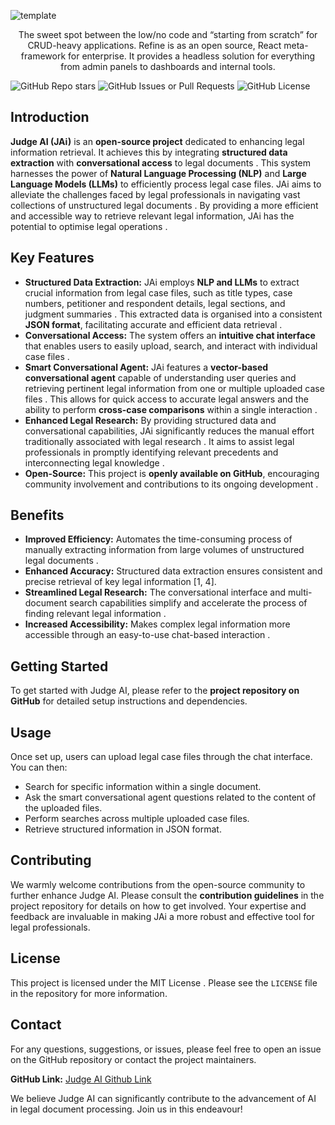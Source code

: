 ![template](https://github.com/user-attachments/assets/f11091e8-2623-425d-8674-3a4a3eda8dd2)
<br>
<p align="center">The sweet spot between the low/no code and “starting from scratch” for CRUD-heavy applications.
Refine is as an open source, React meta-framework for enterprise. It provides a headless solution for everything from admin panels to dashboards and internal tools.</p>

![GitHub Repo stars](https://img.shields.io/github/stars/IAI-CAIR/judge-ai)
![GitHub Issues or Pull Requests](https://img.shields.io/github/issues/IAI-CAIR/judge-ai)
![GitHub License](https://img.shields.io/github/license/IAI-CAIR/judge-ai)

## Introduction

**Judge AI (JAi)** is an **open-source project** dedicated to enhancing legal information retrieval. It achieves this by integrating **structured data extraction** with **conversational access** to legal documents . This system harnesses the power of **Natural Language Processing (NLP)** and **Large Language Models (LLMs)** to efficiently process legal case files. JAi aims to alleviate the challenges faced by legal professionals in navigating vast collections of unstructured legal documents . By providing a more efficient and accessible way to retrieve relevant legal information, JAi has the potential to optimise legal operations .

## Key Features

*   **Structured Data Extraction:** JAi employs **NLP and LLMs** to extract crucial information from legal case files, such as title types, case numbers, petitioner and respondent details, legal sections, and judgment summaries . This extracted data is organised into a consistent **JSON format**, facilitating accurate and efficient data retrieval .
*   **Conversational Access:** The system offers an **intuitive chat interface** that enables users to easily upload, search, and interact with individual case files .
*   **Smart Conversational Agent:** JAi features a **vector-based conversational agent** capable of understanding user queries and retrieving pertinent legal information from one or multiple uploaded case files . This allows for quick access to accurate legal answers and the ability to perform **cross-case comparisons** within a single interaction .
*   **Enhanced Legal Research:** By providing structured data and conversational capabilities, JAi significantly reduces the manual effort traditionally associated with legal research . It aims to assist legal professionals in promptly identifying relevant precedents and interconnecting legal knowledge .
*   **Open-Source:** This project is **openly available on GitHub**, encouraging community involvement and contributions to its ongoing development .

## Benefits

*   **Improved Efficiency:** Automates the time-consuming process of manually extracting information from large volumes of unstructured legal documents .
*   **Enhanced Accuracy:** Structured data extraction ensures consistent and precise retrieval of key legal information [1, 4].
*   **Streamlined Legal Research:** The conversational interface and multi-document search capabilities simplify and accelerate the process of finding relevant legal information .
*   **Increased Accessibility:** Makes complex legal information more accessible through an easy-to-use chat-based interaction .

## Getting Started

To get started with Judge AI, please refer to the **project repository on GitHub** for detailed setup instructions and dependencies.

## Usage

Once set up, users can upload legal case files through the chat interface. You can then:

*   Search for specific information within a single document.
*   Ask the smart conversational agent questions related to the content of the uploaded files.
*   Perform searches across multiple uploaded case files.
*   Retrieve structured information in JSON format.

## Contributing

We warmly welcome contributions from the open-source community to further enhance Judge AI. Please consult the **contribution guidelines** in the project repository for details on how to get involved. Your expertise and feedback are invaluable in making JAi a more robust and effective tool for legal professionals.

## License

This project is licensed under the MIT License . Please see the `LICENSE` file in the repository for more information.

## Contact

For any questions, suggestions, or issues, please feel free to open an issue on the GitHub repository or contact the project maintainers.

**GitHub Link:** [Judge AI Github Link](https://github.com/pragyananda/judge-ai)

We believe Judge AI can significantly contribute to the advancement of AI in legal document processing. Join us in this endeavour!

